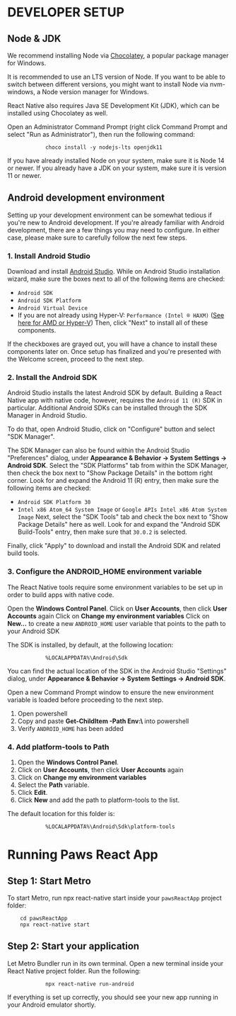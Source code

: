 # DEVELOPER SETUP

## Node & JDK
We recommend installing Node via [Chocolatey](https://chocolatey.org), a popular package manager for Windows.

It is recommended to use an LTS version of Node. If you want to be able to switch between different versions, you might want to install Node via nvm-windows, a Node version manager for Windows.

React Native also requires Java SE Development Kit (JDK), which can be installed using Chocolatey as well.

Open an Administrator Command Prompt (right click Command Prompt and select "Run as Administrator"), then run the following command:

                choco install -y nodejs-lts openjdk11

If you have already installed Node on your system, make sure it is Node 14 or newer. If you already have a JDK on your system, make sure it is version 11 or newer.

## Android development environment

Setting up your development environment can be somewhat tedious if you're new to Android development. If you're already familiar with Android development, there are a few things you may need to configure. In either case, please make sure to carefully follow the next few steps.

### 1. Install Android Studio

Download and install [Android Studio](https://developer.android.com/studio/index.html). While on Android Studio installation wizard, make sure the boxes next to all of the following items are checked:

- `Android SDK`
- `Android SDK Platform`
- `Android Virtual Device`
- If you are not already using Hyper-V: `Performance (Intel ® HAXM)` ([See here for AMD or Hyper-V](https://android-developers.googleblog.com/2018/07/android-emulator-amd-processor-hyper-v.html))
Then, click "Next" to install all of these components.

If the checkboxes are grayed out, you will have a chance to install these components later on.
Once setup has finalized and you're presented with the Welcome screen, proceed to the next step.

### 2. Install the Android SDK

Android Studio installs the latest Android SDK by default. Building a React Native app with native code, however, requires the `Android 11 (R)` SDK in particular. Additional Android SDKs can be installed through the SDK Manager in Android Studio.

To do that, open Android Studio, click on "Configure" button and select "SDK Manager".


The SDK Manager can also be found within the Android Studio "Preferences" dialog, under **Appearance & Behavior → System Settings → Android SDK**.
Select the "SDK Platforms" tab from within the SDK Manager, then check the box next to "Show Package Details" in the bottom right corner. Look for and expand the Android 11 (R) entry, then make sure the following items are checked:

- `Android SDK Platform 30`
- `Intel x86 Atom_64 System Image` or `Google APIs Intel x86 Atom System Image`
Next, select the "SDK Tools" tab and check the box next to "Show Package Details" here as well. Look for and expand the "Android SDK Build-Tools" entry, then make sure that `30.0.2` is selected.

Finally, click "Apply" to download and install the Android SDK and related build tools.

### 3. Configure the ANDROID_HOME environment variable

The React Native tools require some environment variables to be set up in order to build apps with native code.

Open the **Windows Control Panel**.
Click on **User Accounts**, then click **User Accounts** again
Click on **Change my environment variables**
Click on **New...** to create a new `ANDROID_HOME` user variable that points to the path to your Android SDK


The SDK is installed, by default, at the following location:

                %LOCALAPPDATA%\Android\Sdk

You can find the actual location of the SDK in the Android Studio "Settings" dialog, under **Appearance & Behavior → System Settings → Android SDK**.

Open a new Command Prompt window to ensure the new environment variable is loaded before proceeding to the next step.

1. Open powershell
2. Copy and paste **Get-ChildItem -Path Env:\\** into powershell
3. Verify `ANDROID_HOME` has been added

### 4. Add platform-tools to Path

1. Open the **Windows Control Panel**.
2. Click on **User Accounts**, then click **User Accounts** again
3. Click on **Change my environment variables**
4. Select the **Path** variable.
5. Click **Edit**.
6. Click **New** and add the path to platform-tools to the list.

The default location for this folder is:

                %LOCALAPPDATA%\Android\Sdk\platform-tools

# Running Paws React App

## Step 1: Start Metro

To start Metro, run npx react-native start inside your `pawsReactApp` project folder:

        cd pawsReactApp
        npx react-native start

## Step 2: Start your application
Let Metro Bundler run in its own terminal. Open a new terminal inside your React Native project folder. Run the following:

                npx react-native run-android

If everything is set up correctly, you should see your new app running in your Android emulator shortly.


